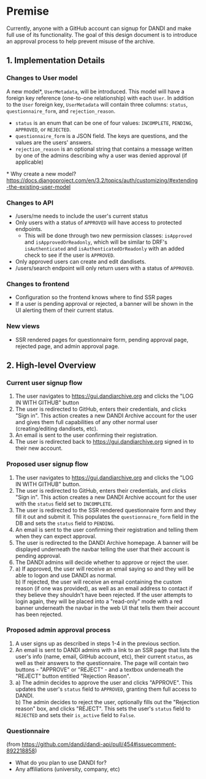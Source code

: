 # Premise
Currently, anyone with a GitHub account can signup for DANDI and make full use of its functionality. The goal of this design document is to introduce an
approval process to help prevent misuse of the archive.

## 1. Implementation Details
### Changes to User model
A new model*, `UserMetadata`, will be introduced. This model will have a foreign key reference (one-to-one relationship) with each `User`.
In addition to the `User` foreign key, `UserMetadata` will contain three columns: `status`, `questionnaire_form`, and `rejection_reason`.
- `status` is an enum that can be one of four values: `INCOMPLETE`, `PENDING`, `APPROVED`, or `REJECTED`.
- `questionnaire_form` is a JSON field. The keys are questions, and the values are the users' answers.
- `rejection_reason` is an optional string that contains a message written by one of the admins describing why a user was denied approval (if applicable)

\* Why create a new model? https://docs.djangoproject.com/en/3.2/topics/auth/customizing/#extending-the-existing-user-model

### Changes to API
- /users/me needs to include the user's current status
- Only users with a status of `APPROVED` will have access to protected endpoints.
  - This will be done through two new permission classes: `isApproved` and `isApprovedOrReadonly`, which will be similar to DRF's `isAuthenticated` and `isAuthenticatedOrReadonly` with an added check to see if the user is `APPROVED`.
- Only approved users can create and edit dandisets.
- /users/search endpoint will only return users with a status of `APPROVED`.

### Changes to frontend
- Configuration so the frontend knows where to find SSR pages
- If a user is pending approval or rejected, a banner will be shown in the UI alerting them of their current status.

### New views
- SSR rendered pages for questionnaire form, pending approval page, rejected page, and admin approval page.

## 2. High-level Overview
### Current user signup flow
1) The user navigates to https://gui.dandiarchive.org and clicks the "LOG IN WITH GITHUB" button
2) The user is redirected to GitHub, enters their credentials, and clicks "Sign in". This action creates a new DANDI Archive account for the user and gives
them full capabilities of any other normal user (creating/editing dandisets, etc).
3) An email is sent to the user confirming their registration.
4) The user is redirected back to https://gui.dandiarchive.org signed in to their new account.

### Proposed user signup flow
1) The user navigates to https://gui.dandiarchive.org and clicks the "LOG IN WITH GITHUB" button.
2) The user is redirected to GitHub, enters their credentials, and clicks "Sign in". This action creates a new DANDI Archive account for the user with the `status` field set to `INCOMPLETE`.
3) The user is redirected to the SSR rendered questionnaire form and they fill it out and submit it. This populates the `questionnaire_form` field in the DB and sets the `status` field to `PENDING`.
4) An email is sent to the user confirming their registration and telling them when they can expect approval.
5) The user is redirected to the DANDI Archive homepage. A banner will be displayed underneath the navbar telling the user that their account is pending approval.
6) The DANDI admins will decide whether to approve or reject the user.
7) a) If approved, the user will receive an email saying so and they will be able to logon and use DANDI as normal.
   <br>
   b) If rejected, the user will receive an email containing the custom reason (if one was provided), as well as an email address to contact if they believe they shouldn't have been rejected. If the user attempts to login again, they will be placed into a "read-only" mode with a red banner underneath the navbar in the web UI that tells them their account has been rejected.


### Proposed admin approval process
1) A user signs up as described in steps 1-4 in the previous section.
2) An email is sent to DANDI admins with a link to an SSR page that lists the user's info (name, email, GitHub account, etc), their current `status`, as well as their answers to the questionnaire. The page will contain two buttons - "APPROVE" or "REJECT" - and a textbox underneath the "REJECT" button entitled "Rejection Reason".
3)
    a) The admin decides to approve the user and clicks "APPROVE". This updates the user's `status` field to `APPROVED`, granting them full access to DANDI.
    <br>
    b) The admin decides to reject the user, optionally fills out the "Rejection reason" box, and clicks "REJECT". This sets the user's `status` field to `REJECTED` and sets their `is_active` field to `False`.

### Questionnaire
(from https://github.com/dandi/dandi-api/pull/454#issuecomment-892218858)
- What do you plan to use DANDI for?
- Any affiliations (university, company, etc)
